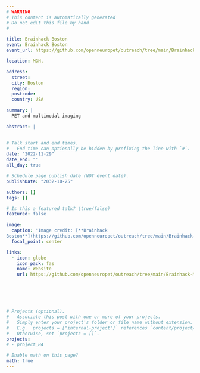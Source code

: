 ```yaml
---
# WARNING
# This content is automatically generated
# Do not edit this file by hand
#

title: Brainhack Boston
event: Brainhack Boston
event_url: https://github.com/openneuropet/outreach/tree/main/Brainhack-MGH2022

location: MGH,

address:
  street: 
  city: Boston
  region: 
  postcode: 
  country: USA

summary: |
  PET and multimodal imaging

abstract: |
  

# Talk start and end times.
#   End time can optionally be hidden by prefixing the line with `#`.
date: "2022-11-29"
date_end: ""
all_day: true

# Schedule page publish date (NOT event date).
publishDate: "2032-10-25"

authors: []
tags: []

# Is this a featured talk? (true/false)
featured: false

image:
  caption: "Image credit: [**Brainhack 
Boston**](https://github.com/openneuropet/outreach/tree/main/Brainhack-MGH2022)"
  focal_point: center

links:
  - icon: globe
    icon_pack: fas
    name: Website
    url: https://github.com/openneuropet/outreach/tree/main/Brainhack-MGH2022






# Projects (optional).
#   Associate this post with one or more of your projects.
#   Simply enter your project's folder or file name without extension.
#   E.g. `projects = ["internal-project"]` references `content/project/deep-learning/index.md`.
#   Otherwise, set `projects = []`.
projects:
# - project_84

# Enable math on this page?
math: true
---
```


